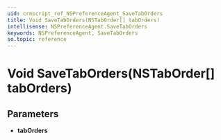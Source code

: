 ```yaml
---
uid: crmscript_ref_NSPreferenceAgent_SaveTabOrders
title: Void SaveTabOrders(NSTabOrder[] tabOrders)
intellisense: NSPreferenceAgent.SaveTabOrders
keywords: NSPreferenceAgent, SaveTabOrders
so.topic: reference
---
```


# Void SaveTabOrders(NSTabOrder[] tabOrders)

## Parameters

* **tabOrders**
